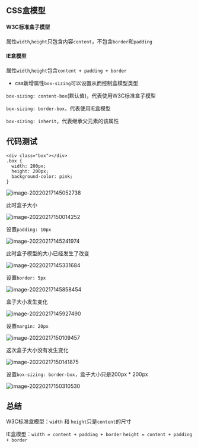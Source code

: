 ## CSS盒模型

#### W3C标准盒子模型

属性`width`,`height`只包含内容`content`，不包含`border`和`padding`

#### IE盒模型

属性`width`,`height`包含`content + padding + border`

- css新增属性`box-sizing`可以设置从而控制盒模型类型

`box-sizing: content-box`(默认值)，代表使用W3C标准盒子模型

`box-sizing: border-box`，代表使用IE盒模型

`box-sizing: inherit`，代表继承父元素的该属性

## 代码测试

```vue
<div class="box"></div>
.box {
  width: 200px;
  height: 200px;
  background-color: pink;
}
```

![image-20220217145052738](../../public/css-box/image-20220217145052738.png)

此时盒子大小

![image-20220217150014252](../../public/css-box/image-20220217150014252.png)

设置`padding: 10px`

![image-20220217145241974](../../public/css-box/image-20220217145241974.png)

此时盒子模型的大小已经发生了改变



![image-20220217145331684](../../public/css-box/image-20220217145331684.png)

设置`border: 5px`

![image-20220217145858454](../../public/css-box/image-20220217145858454.png)

盒子大小发生变化

![image-20220217145927490](../../public/css-box/image-20220217145927490.png)

设置`margin: 20px`

![image-20220217150109457](../../public/css-box/image-20220217150109457.png)

这次盒子大小没有发生变化

![image-20220217150141875](../../public/css-box/image-20220217150141875.png)

设置`box-sizing: border-box`，盒子大小只是200px * 200px

![image-20220217150310530](../../public/css-box/image-20220217150310530.png)

## 总结

W3C标准盒模型：`width` 和 `height`只是`content`的尺寸

IE盒模型：`width = content + padding + border`      `height = content + padding + border`

